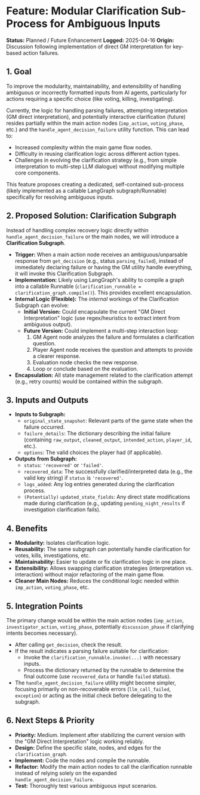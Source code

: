 # Feature: Modular Clarification Sub-Process for Ambiguous Inputs

**Status:** Planned / Future Enhancement
**Logged:** 2025-04-16
**Origin:** Discussion following implementation of direct GM interpretation for key-based action failures.

## 1. Goal

To improve the modularity, maintainability, and extensibility of handling ambiguous or incorrectly formatted inputs from AI agents, particularly for actions requiring a specific choice (like voting, killing, investigating).

Currently, the logic for handling parsing failures, attempting interpretation (GM direct interpretation), and potentially interactive clarification (future) resides partially within the main action nodes (`imp_action`, `voting_phase`, etc.) and the `handle_agent_decision_failure` utility function. This can lead to:

*   Increased complexity within the main game flow nodes.
*   Difficulty in reusing clarification logic across different action types.
*   Challenges in evolving the clarification strategy (e.g., from simple interpretation to multi-step LLM dialogue) without modifying multiple core components.

This feature proposes creating a dedicated, self-contained sub-process (likely implemented as a callable LangGraph subgraph/Runnable) specifically for resolving ambiguous inputs.

## 2. Proposed Solution: Clarification Subgraph

Instead of handling complex recovery logic directly within `handle_agent_decision_failure` or the main nodes, we will introduce a **Clarification Subgraph**.

*   **Trigger:** When a main action node receives an ambiguous/unparsable response from `get_decision` (e.g., status `parsing_failed`), instead of immediately declaring failure or having the GM utility handle everything, it will invoke this Clarification Subgraph.
*   **Implementation:** Likely using LangGraph's ability to compile a graph into a callable Runnable (`clarification_runnable = clarification_graph.compile()`). This provides excellent encapsulation.
*   **Internal Logic (Flexible):** The *internal* workings of the Clarification Subgraph can evolve:
    *   **Initial Version:** Could encapsulate the current "GM Direct Interpretation" logic (use regex/heuristics to extract intent from ambiguous output).
    *   **Future Version:** Could implement a multi-step interaction loop:
        1.  GM Agent node analyzes the failure and formulates a clarification question.
        2.  Player Agent node receives the question and attempts to provide a clearer response.
        3.  Evaluation node checks the new response.
        4.  Loop or conclude based on the evaluation.
*   **Encapsulation:** All state management related to the clarification attempt (e.g., retry counts) would be contained within the subgraph.

## 3. Inputs and Outputs

*   **Inputs to Subgraph:**
    *   `original_state_snapshot`: Relevant parts of the game state when the failure occurred.
    *   `failure_details`: The dictionary describing the initial failure (containing `raw_output`, `cleaned_output`, `intended_action`, `player_id`, etc.).
    *   `options`: The valid choices the player had (if applicable).
*   **Outputs from Subgraph:**
    *   `status`: `'recovered'` or `'failed'`.
    *   `recovered_data`: The successfully clarified/interpreted data (e.g., the valid key string) if `status` is `'recovered'`.
    *   `logs_added`: Any log entries generated during the clarification process.
    *   `(Potentially)` `updated_state_fields`: Any direct state modifications made during clarification (e.g., updating `pending_night_results` if investigation clarification fails).

## 4. Benefits

*   **Modularity:** Isolates clarification logic.
*   **Reusability:** The same subgraph can potentially handle clarification for votes, kills, investigations, etc.
*   **Maintainability:** Easier to update or fix clarification logic in one place.
*   **Extensibility:** Allows swapping clarification strategies (interpretation vs. interaction) without major refactoring of the main game flow.
*   **Cleaner Main Nodes:** Reduces the conditional logic needed within `imp_action`, `voting_phase`, etc.

## 5. Integration Points

The primary change would be within the main action nodes (`imp_action`, `investigator_action`, `voting_phase`, potentially `discussion_phase` if clarifying intents becomes necessary).

*   After calling `get_decision`, check the result.
*   If the result indicates a parsing failure suitable for clarification:
    *   Invoke the `clarification_runnable.invoke(...)` with necessary inputs.
    *   Process the dictionary returned by the runnable to determine the final outcome (use `recovered_data` or handle `failed` status).
*   The `handle_agent_decision_failure` utility might become simpler, focusing primarily on non-recoverable errors (`llm_call_failed`, `exception`) or acting as the initial check before delegating to the subgraph.

## 6. Next Steps & Priority

*   **Priority:** Medium. Implement after stabilizing the current version with the "GM Direct Interpretation" logic working reliably.
*   **Design:** Define the specific state, nodes, and edges for the `clarification_graph`.
*   **Implement:** Code the nodes and compile the runnable.
*   **Refactor:** Modify the main action nodes to call the clarification runnable instead of relying solely on the expanded `handle_agent_decision_failure`.
*   **Test:** Thoroughly test various ambiguous input scenarios.